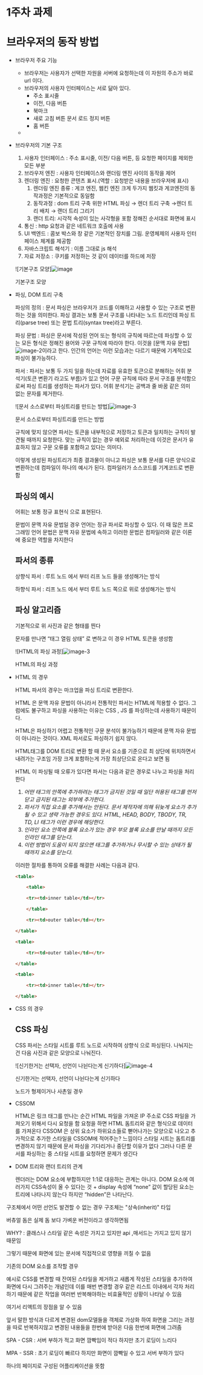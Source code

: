 # 1주차 과제

# 브라우저의 동작 방법

- 브라우저 주요 기능
    - 브라우저는 사용자가 선택한 자원을 서버에 요청하는데 이 자원의 주소가 바로 url 이다.
    - 브라우저의 사용자 인터페이스는 서로 닮아 있다.
        - 주소 표시줄
        - 이전, 다음 버튼
        - 북마크
        - 새로 고침 버튼 문서 로드 정지 버튼
        - 홈 버튼
    - 
    
- 브라우저의 기본 구조
    1. 사용자 인터페이스 : 주소 표시줄, 이전/ 다음 버튼, 등 요청한 페이지를 제외한 모든 부분
    2. 브라우저 엔진 : 사용자 인터페이스와 랜더링 앤진 사이의 동작을 제어
    3. 렌더링 엔진 : 요청한 콘텐츠 표시.(역할 : 요청받은 내용을 브라우저에 표시)
        1. 렌더링 엔진 종류 : 게코 엔진, 웹킨 엔진 크게 두가지
        웹킷과 게코엔진의 동작과정은 기본적으로 동일함
        2. 동작과정 : 
        dom 트리 구축 위한 HTML 파싱 → 렌더 트리 구축 →렌더 트리 배치 → 랜더 트리 그리기
        3. 랜더 트리: 시각적 속성이 있는 사각형을 포함 정해진 순서대로 화면에 표시
    4. 통신 : http 요청과 같은 네트워크 호출에 사용
    5. UI 백엔드 : 콤보 박스와 창 같은 기본적인 장치를 그림. 운영체제의 사용자 인터페이스 체계를 제공함
    6. 자바스크립트 해석기 : 이름 그대로 js 해석
    7. 자료 저장소 : 쿠키를 저정하는 것 같이 데이터를 하드에 저장
  
    
    ![기본구조 모양]![image](https://github.com/user-attachments/assets/b94655ae-850c-4c92-9337-67b7c28262f5)
    
    기본구조 모양
    
- 파싱, DOM 트리 구축
    
    파싱의 정의 : 문서 파싱은 브라우저가 코드를 이해하고 사용할 수 있는 구조로 변환하는 것을 의미한다. 파싱 결과는 보통 문서 구조를 나타내는 노드 트리인데 파싱 트리(parse tree) 또는 문법 트리(syntax tree)라고 부른다.
    
    파싱 문법 : 파싱은 문서에 작성된 언어 또는 형식의 규칙에 따르는데 파싱할 수 있는 모든 형식은 정해진 용어와 구문 규칙에 따라야 한다. 이것을 [문맥 자유 문법]![image-2](https://github.com/user-attachments/assets/d64104d2-6e57-41b5-94ea-334dc9459faf)이라고 한다. 인간의 언어는 이런 모습과는 다르기 때문에 기계적으로 파싱이 불가능하다.
    
    파서 : 파서는 보통 두 가지 일을 하는데 자료를 유효한 토큰으로 분해하는 어휘 분석기(토큰 변환기 라고도 부름)가 있고 언어 구문 규칙에 따라 문서 구조를 분석함으로써 파싱 트리를 생성하는 파서가 있다. 어휘 분석기는 공백과 줄 바꿈 같은 의미 없는 문자를 제거한다.
    
    ![문서 소스로부터 파싱트리를 만드는 방법]![image-3](https://github.com/user-attachments/assets/e0eda74c-a182-458b-872c-a973e203e97a)
    
    문서 소스로부터 파싱트리를 만드는 방법
    
    규칙에 맞지 않으면 파서는 토큰을 내부적으로 저장하고 토큰과 일치하는 규칙이 발견될 때까지 요청한다. 맞는 규칙이 없는 경우 예외로 처리하는데 이것은 문서가 유효하지 않고 구문 오류를 포함하고 있다는 의미다.
    
    이렇게 생성된 파싱트리가 최종 결과물이 아니고 파싱은 보통 문서를 다른 양식으로 변환하는데 컴파일이 하나의 예시가 된다. 컴파일러가 소스코드를 기계코드로 변환함 
    
    ## 파싱의 예시
    
    어휘는 보통 정규 표현식 으로 표현된다.
    
    문법이 문맥 자유 문법일 경우 언어는 정규 파서로 파싱할 수 있다.
    이 때 많은 프로그래밍 언어 문법은 문맥 자유 문법에 속하고 이러한 문법은 컴파일러와 같은 이론에 중요한 역할을 차지한다
    
    ## 파서의 종류
    
    상향식 파서 : 루트 노드 에서 부터 리프 노드 들을 생성해가는 방식
    
    하향식 파서 : 리프 노드 에서 부터 루트 노드 쪽으로 위로 생성해가는 방식
    
    ## 파싱 알고리즘
    
    기본적으로 위 사진과 같은 형태를 띈다 
    
    문자를 만나면 “태그 열림 상태” 로 변하고 이 경우 HTML 토큰을 생성함 
    
    ![HTML의 파싱 과정]![image-3](https://github.com/user-attachments/assets/e0eda74c-a182-458b-872c-a973e203e97a)
    
    HTML의 파싱 과정
    
- HTML 의 경우
    
    HTML 파서의 경우는 마크업을 파싱 트리로 변환한다.
    
    HTML 은 문맥 자유 문법이 아니라서 전통적인 파서는 HTML에 적용할 수 없다. 그럼에도 불구하고 파싱을 사용하는 이유는 CSS , JS 를 파싱하는데 사용하기 때문이다.
    
    HTML은 파싱하기 어렵고 전통적인 구문 분석이 불가능하기 때문에 문맥 자유 문법이 아니라는 것이다. XML 파서로도 파싱하기 쉽지 않다. 
    
    HTML태그를 DOM 트리로 변환 할 때  문서 요소를 기준으로 최 상단에 위치하면서 내려가는 구조임 가장 크게 포함하는게 가장 최상단으로 온다고 보면 됨
    
    HTML 이 파싱될 때 오류가 있다면 파서는 다음과 같은 경우로 나누고 파싱을 처리한다
    
    1. *어떤 태그의 안쪽에 추가하려는 태그가 금지된 것일 때 일단 허용된 태그를 먼저 닫고 금지된 태그는 외부에 추가한다.*
    2. *파서가 직접 요소를 추가해서는 안된다. 문서 제작자에 의해 뒤늦게 요소가 추가될 수 있고 생략 가능한 경우도 있다. HTML, HEAD, BODY, TBODY, TR, TD, LI 태그가 이런 경우에 해당한다.*
    3. *인라인 요소 안쪽에 블록 요소가 있는 경우 부모 블록 요소를 만날 때까지 모든 인라인 태그를 닫는다.*
    4. *이런 방법이 도움이 되지 않으면 태그를 추가하거나 무시할 수 있는 상태가 될 때까지 요소를 닫는다.*
    
    이러한 절차를 통하여 오류를 해결한 사례는 다음과 같다.
    
    ```html
    <table>
    
        <table>
    
        <tr><td>inner table</td></tr>
    
        </table>
    
        <tr><td>outer table</td></tr>
    
    </table>  
    ```
    
    ```html
    <table>
    
        <tr><td>outer table</td></tr>
    
    </table>
    
    <table>
    
        <tr><td>inner table</td></tr>
    
    </table>  
    ```
    
- CSS 의 경우
    
    ## CSS 파싱
    
    CSS 파서는   스타일 시트를 루트 노드로 시작하여 상향식 으로 파싱된다. 나눠지는건 다음 사진과 같은 모양으로 나눠진다.
    
    ![신기한거는 선택자, 선언이 나뉜다는게 신기하다]![image-4](https://github.com/user-attachments/assets/2628bbc4-6701-4083-8816-2da5391f5a2a)
    
    신기한거는 선택자, 선언이 나뉜다는게 신기하다
    
    노드가 형제이거나 사촌일 경우 
    
- CSSOM
    
    HTML은 링크 태그를 만나는 순간 HTML 파일을 가져온 IP 주소로 CSS 파일을 가져오기 위해서 다시 요청을 함 요청을 하면 HTML 돔트리와 같은 형식으로 데이터를 가져온다 CSSOM 은 상위 요소가 하위요소들로 뻗어나가는 모양으로 나오고 추가적으로 추가한 스타일을 CSSOM에 적어주는? 느낌이다
    스타일 시트는 돔트리를 변경하지 않기 때문에 문서 파싱을 기다리거나 중단할 이유가 없다 그러나 다른 문서를 파싱하는 중 스타일 시트를 요청하면 문제가 생긴다 
    
- DOM 트리와 랜더 트리의 관계
    
    렌더러는 DOM 요소에 부합하지만 1:1로 대응하는 관계는 아니다. DOM 요소에 여러가지  CSS속성이 올 수 있다는 것 + display 속성에 “none” 값이 할당된 요소는 트리에 나타나지 않는다 하지만 “hidden”은 나타난다.
    

구조체에서 어떤 선언도 발견할 수 없는 경우 구조체는 "상속(inherit)" 타입

버츄얼 돔은 실제 돔 보다 가벼운 버전이라고 생각하면됨

WHY? : 클래스나 스타일 같은 속성은 가지고 있지만 api ,매서드는 가지고 있지 않기 때문임 

그렇기 때문에 화면에 있는 문서에 직접적으로 영향을 끼칠 수 없음

기존의 DOM 요소를 조작할 경우 

예시로 CSS를 변경할 때 잔여된 스타일을 제거하고 새롭게 작성된 스타일을 추가하여 화면에 다시 그려주는 개념인데 이를 매번 변경할 경우 같은 리스트 이내에서 각자 처리하기 때문에 같은 작업을 여러번 반복해야하는 비효율적인 상황이 나타날 수 있음 

여기서 리액트의 장점을 알 수 있음

앞서 말한 방식과 다르게 변경된 dom모델들을 객체로 가상화 하여 화면을 그리는 과정을 따로 반복하지않고 변경된 내용들을 한번에 받아온 다음 한번에 화면에 그려줌

SPA - CSR : 서버 부하가 적고 화면 깜빡임이 적다 하지만 초기 로딩이 느리다

MPA - SSR : 초기 로딩이 빠르다 하지만 화면이 깜빡일 수 있고 서버 부하가 있다

하나의 페이지로 구성된 어플리케이션을 뜻함
